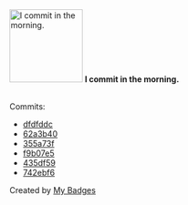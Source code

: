 <img src="https://github.com/my-badges/my-badges/blob/master/src/all-badges/time-of-commit/morning-commits.png?raw=true" alt="I commit in the morning." title="I commit in the morning." width="128">
<strong>I commit in the morning.</strong>
<br><br>

Commits:

- <a href="https://github.com/Neptunium931/Neptunium931/commit/dfdfddcd1c532251573b418a70ef3069a12f9aad">dfdfddc</a>
- <a href="https://github.com/Neptunium931/Neptunium931/commit/62a3b4040cc4c9cf044811b20538d8dee63efd1c">62a3b40</a>
- <a href="https://github.com/Neptunium931/Neptunium931/commit/355a73fd2328f556649b97e122cb2bf81e583f57">355a73f</a>
- <a href="https://github.com/Neptunium931/Neptunium931/commit/f9b07e5a875b9bf4555ad85010f3e9157d80ad2d">f9b07e5</a>
- <a href="https://github.com/Neptunium931/Exegol-images/commit/435df59c8904a32bbb7de3b655ecd7c30491ce3e">435df59</a>
- <a href="https://github.com/Neptunium931/Exegol-images/commit/742ebf6e08c051b699c94842c83f06a2b614c6a1">742ebf6</a>


Created by <a href="https://github.com/my-badges/my-badges">My Badges</a>